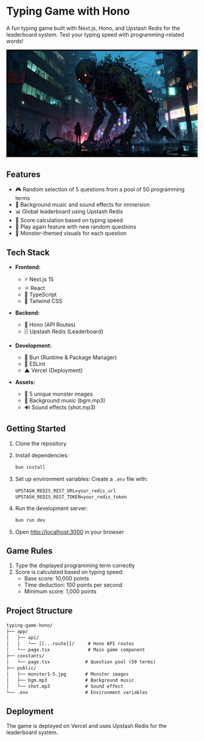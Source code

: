 # Typing Game with Hono

A fun typing game built with Next.js, Hono, and Upstash Redis for the leaderboard system. Test your typing speed with programming-related words!

![Game Screenshot](./public/monster1.jpg)

## Features

- 🎮 Random selection of 5 questions from a pool of 50 programming terms
- 🎵 Background music and sound effects for immersion
- 📊 Global leaderboard using Upstash Redis
- 🎯 Score calculation based on typing speed
- 🔄 Play again feature with new random questions
- 🎨 Monster-themed visuals for each question

## Tech Stack

- **Frontend:**
  - ⚡ Next.js 15
  - ⚛️ React
  - 📘 TypeScript
  - 🎨 Tailwind CSS

- **Backend:**
  - 🚀 Hono (API Routes)
  - 🗄️ Upstash Redis (Leaderboard)

- **Development:**
  - 🏃 Bun (Runtime & Package Manager)
  - 🔧 ESLint
  - ▲ Vercel (Deployment)

- **Assets:**
  - 👾 5 unique monster images
  - 🎵 Background music (bgm.mp3)
  - 🔊 Sound effects (shot.mp3)

## Getting Started

1. Clone the repository
2. Install dependencies:
   ```bash
   bun install
   ```

3. Set up environment variables:
   Create a `.env` file with:
   ```
   UPSTASH_REDIS_REST_URL=your_redis_url
   UPSTASH_REDIS_REST_TOKEN=your_redis_token
   ```

4. Run the development server:
   ```bash
   bun run dev
   ```

5. Open [http://localhost:3000](http://localhost:3000) in your browser

## Game Rules

1. Type the displayed programming term correctly
2. Score is calculated based on typing speed:
   - Base score: 10,000 points
   - Time deduction: 100 points per second
   - Minimum score: 1,000 points

## Project Structure

```
typing-game-hono/
├── app/
│   ├── api/
│   │   └── [[...route]]/     # Hono API routes
│   └── page.tsx              # Main game component
├── constants/
│   └── page.tsx             # Question pool (50 terms)
├── public/
│   ├── monster1-5.jpg       # Monster images
│   ├── bgm.mp3              # Background music
│   └── shot.mp3             # Sound effect
└── .env                     # Environment variables
```

## Deployment

The game is deployed on Vercel and uses Upstash Redis for the leaderboard system.

